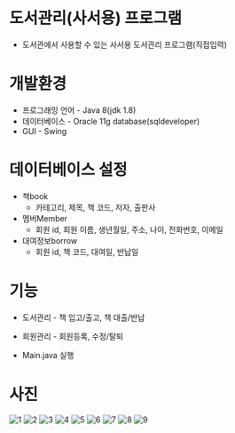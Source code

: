 # 도서관리(사서용) 프로그램
* 도서관에서 사용할 수 있는 사서용 도서관리 프로그램(직접입력)

# 개발환경
* 프로그래밍 언어 - Java 8(jdk 1.8)
* 데이터베이스 - Oracle 11g database(sqldeveloper)
* GUI - Swing

# 데이터베이스 설정 
* 책book
  * 카테고리, 제목, 책 코드, 저자, 출판사
* 멤버Member
  * 회원 id, 회원 이름, 생년월일, 주소, 나이, 전화번호, 이메일
* 대여정보borrow
  * 회원 id, 책 코드, 대여일, 반납일

# 기능
* 도서관리 - 책 입고/출고, 책 대출/반납
* 회원관리 - 회원등록, 수정/탈퇴

* Main.java 실행

# 사진
![1](https://user-images.githubusercontent.com/55347692/112589333-4024b580-8e44-11eb-8be4-b9165df009eb.png)
![2](https://user-images.githubusercontent.com/55347692/112589337-40bd4c00-8e44-11eb-818f-b67e47be7ddc.PNG)
![3](https://user-images.githubusercontent.com/55347692/112589338-4155e280-8e44-11eb-90af-50ee96ce956c.PNG)
![4](https://user-images.githubusercontent.com/55347692/112589339-4155e280-8e44-11eb-8397-a872af7890c0.PNG)
![5](https://user-images.githubusercontent.com/55347692/112589341-41ee7900-8e44-11eb-8417-29653e59e376.PNG)
![6](https://user-images.githubusercontent.com/55347692/112623752-15e8ed00-8e70-11eb-95a9-76b5b0431e30.PNG)
![7](https://user-images.githubusercontent.com/55347692/112623760-17b2b080-8e70-11eb-86e0-6241cc18a496.PNG)
![8](https://user-images.githubusercontent.com/55347692/112623761-184b4700-8e70-11eb-8ffe-c0f14c752e59.PNG)
![9](https://user-images.githubusercontent.com/55347692/112623765-184b4700-8e70-11eb-9ab4-3221718c2193.PNG)
